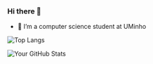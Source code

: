 ### Hi there 👋

- 🔭 I’m a computer science student at UMinho

![Top Langs](https://github-readme-stats.vercel.app/api/top-langs/?username=GabrielVAntunes&layout=donut&theme=radicalbg_color=00000000&hide_border=true)

![Your GitHub Stats](https://github-readme-stats.vercel.app/api?username=GabrielVAntunes&show_icons=true&theme=radicalbg_color=00000000&hide_border=true)






